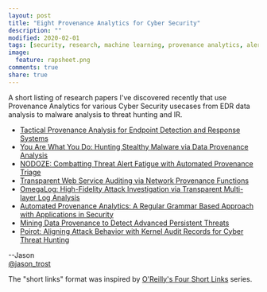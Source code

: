 ```yaml
---
layout: post
title: "Eight Provenance Analytics for Cyber Security"
description: ""
modified: 2020-02-01
tags: [security, research, machine learning, provenance analytics, alert triage, incident response, graph analytics]
image:
  feature: rapsheet.png
comments: true
share: true
---
```


A short listing of research papers I've discovered recently that use Provenance Analytics for various Cyber Security usecases from EDR data analysis to malware analysis to threat hunting and IR.

* [Tactical Provenance Analysis for Endpoint Detection and Response Systems](https://whassan3.web.engr.illinois.edu/papers/rapsheet-oakland20.pdf) 
* [You Are What You Do: Hunting Stealthy Malware via Data Provenance Analysis](https://whassan3.web.engr.illinois.edu/papers/provdetector-NDSS2020.pdf) 
* [NODOZE: Combatting Threat Alert Fatigue with Automated Provenance Triage](https://whassan3.web.engr.illinois.edu/papers/NoDoze-NDSS2019.pdf) 
* [Transparent Web Service Auditing via Network Provenance Functions](https://adambates.org/documents/Bates_Www17.pdf) 
* [OmegaLog: High-Fidelity Attack Investigation via Transparent Multi-layer Log Analysis](https://whassan3.web.engr.illinois.edu/papers/omegalog-NDSS2020.pdf) 
* [Automated Provenance Analytics: A Regular Grammar Based Approach with Applications in Security](https://www.usenix.org/system/files/conference/tapp2017/tapp17_paper_lemay.pdf) 
* [Mining Data Provenance to Detect Advanced Persistent Threats](https://www.usenix.org/system/files/tapp2019-paper-barre.pdf) 
* [Poirot: Aligning Attack Behavior with Kernel Audit Records for Cyber Threat Hunting](https://dl.acm.org/doi/pdf/10.1145/3319535.3363217) 

--Jason
<br />[@jason_trost](https://twitter.com/#!/jason_trost)

The "short links" format was inspired by [O'Reilly's Four Short Links](https://www.oreilly.com/feed/four-short-links) series.
